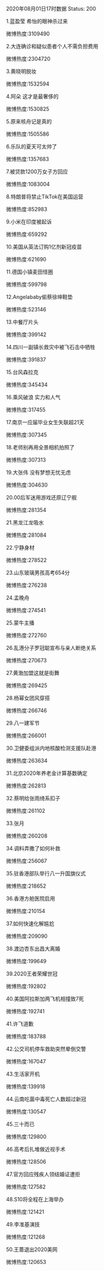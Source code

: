 2020年08月01日17时数据
Status: 200

1.蓝盈莹 希怡的眼神杀过来

微博热度:3109490

2.大连确诊和疑似患者个人不需负担费用

微博热度:2304720

3.黄晓明脱妆

微博热度:1532594

4.阿朵 这才是最奢侈的

微博热度:1530825

5.原来核舟记是真的

微博热度:1505586

6.乐队的夏天可太帅了

微博热度:1357683

7.被贷款1200万女子方回应

微博热度:1083004

8.特朗普将禁止TikTok在美国运营

微博热度:852983

9.小米在印度被起诉

微博热度:659292

10.美国从英法订购1亿剂新冠疫苗

微博热度:621690

11.德国小镇麦田怪圈

微博热度:599798

12.Angelababy偷蔡徐坤鞋垫

微博热度:523146

13.中餐厅片头

微博热度:399142

14.四川一副镇长救灾中被飞石击中牺牲

微博热度:391837

15.台风森拉克

微博热度:345434

16.乘风破浪 实力和人气

微博热度:317455

17.南京一应届毕业女生失联超21天

微博热度:307345

18.老师别再用全景相机拍照了

微博热度:307313

19.大张伟 没有梦想无忧无虑

微博热度:304630

20.00后军迷用游戏还原辽宁舰

微博热度:281354

21.黑龙江龙吸水

微博热度:281084

22.宁静身材

微博热度:278522

23.山东玻璃男孩高考654分

微博热度:276238

24.孟晚舟

微博热度:274541

25.蒙牛主播

微博热度:272760

26.乱港分子罗冠聪宣布与亲人断绝关系

微博热度:270673

27.黄渤加盟这就是街舞

微博热度:269425

28.杨幂女团风穿搭

微博热度:266746

29.八一建军节

微博热度:266001

30.卫健委组派内地核酸检测支援队赴港

微博热度:263634

31.北京2020年养老金计算基数确定

微博热度:262813

32.蔡明给张雨绮系扣子

微博热度:261102

33.张月

微博热度:260208

34.调料弄撒了如何补救

微博热度:256067

35.驻香港部队举行八一升国旗仪式

微博热度:218652

36.香港方舱医院启用

微博热度:210154

37.如何快速化解尴尬

微博热度:209090

38.渡边杏东出昌大离婚

微博热度:199649

39.2020王者荣耀世冠

微博热度:192802

40.美国阿拉斯加两飞机相撞致7死

微博热度:192741

41.许飞道歉

微博热度:183788

42.公交司机停车救助突然晕倒交警

微博热度:167047

43.生活家开机

微博热度:139918

44.云南吃菌中毒死亡人数超过新冠

微博热度:130547

45.三十而已

微博热度:129800

46.高考后扎堆做近视手术

微博热度:128506

47.官方回应残疾人领结婚证遭拒

微博热度:127582

48.S10将全程在上海举办

微博热度:121421

49.李准基演技

微博热度:121268

50.王蔷退出2020美网

微博热度:120653

